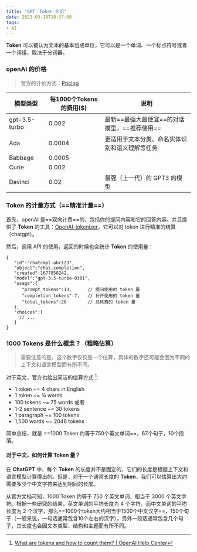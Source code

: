 ```yaml
---
title: "GPT：Token 介绍"
date: 2023-03-10T18:37:00
tags:
- AI
---
```


**Token** 可以被认为文本的基本组成单位，它可以是一个单词、一个标点符号或者一个词组，取决于分词器。

### openAI 的价格

> 官方的计价方式：[Pricing](https://openai.com/pricing)

| 模型类型      | 每1000个Tokens的费用($) | 说明 |
| ------------- | ----------------------- | ---- |
| gpt-3.5-turbo | 0.002                   | 最新==最强大最便宜==的对话模型，==推荐使用==      |
| Ada           | 0.0004                  |更适用于文本分类、命名实体识别和语义理解等任务      |
| Babbage       | 0.0005                  |      |
| Curie         | 0.002                   |      |
| Davinci       | 0.02                    | 最强（上一代）的 GPT3 的模型     |

### Token 的计量方式（==精准计量==）

首先，openAI 是==双向计费==的，包括你的提问内容和它的回答内容。并且提供了 **Token** 的工具：[OpenAI-tokenizer](https://platform.openai.com/tokenizer)，它可以对 token 进行精准的结算（chatgpt）。

然后，调用 API 的使用，返回的时候也会统计 **Token** 的使用量：

```
{
   "id":"chatcmpl-abc123",
   "object":"chat.completion",
   "created":1677858242,
   "model":"gpt-3.5-turbo-0301",
   "usage":{
      "prompt_tokens":13,      // 提问使用的 token 量
      "completion_tokens":7,   // 补齐使用的 token 量
      "total_tokens":20        // 总耗费的 token 量
   },
   "choices":[
     // ...
   ]
}
```

### 1000 Tokens 是什么概念？（粗略估算）

> 需要注意的是，这个数字仅仅是一个估算，具体的数字还可能会因为不同的上下文和语言模型而有所不同。

对于英文，官方也给出简洁的估算方式 [^1]:
- 1 token ~= 4 chars in English
- 1 token ~= ¾ words
- 100 tokens ~= 75 words
或者
- 1-2 sentence ~= 30 tokens
- 1 paragraph ~= 100 tokens
- 1,500 words ~= 2048 tokens

简单总结，就是 ==1000 Token 约等于750个英文单词==，67个句子，10个段落。

#### 对于中文，如何计算 Token 量？

在 **ChatGPT** 中，每个 **Token** 的长度并不是固定的，它们的长度是根据上下文和语言模型计算得出的。但是，对于一个通常长度的 **Token**，我们可以估算出大约需要多少个中文字符来达到相同的长度。

从官方文档可知，1000 Token 约等于 750 个英文单词，相当于 3000 个英文字符。根据一些研究的结果，英文单词的平均长度为 4 个字符，而中文单词的平均长度为 2 个汉字，那么==1000个token大约相当于1500个中文汉字==，150个句子（一般来说，一句话通常包含10个左右的汉字），另外一段话通常包含几个句子，其长度也会因文本类型、结构和主题而有所不同。

[^1]: [What are tokens and how to count them? | OpenAI Help Center](https://help.openai.com/en/articles/4936856-what-are-tokens-and-how-to-count-them)
